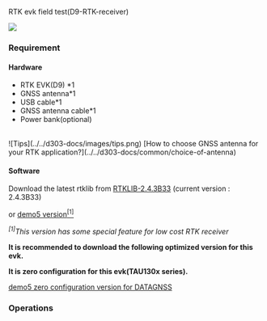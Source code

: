 <span class="markdown-body-normal-header">RTK evk field test(D9-RTK-receiver)
</span>
<br>


![](../images/D9-01.jpg) 

### Requirement

#### Hardware
* RTK EVK(D9) *1
* GNSS antenna*1
* USB cable*1
* GNSS antenna cable*1
* Power bank(optional)

<br>
![Tips](../../d303-docs/images/tips.png)
[How to choose GNSS antenna for your RTK application?](../../d303-docs/common/choice-of-antenna)

#### Software
Download the latest rtklib from [RTKLIB-2.4.3B33](https://github.com/tomojitakasu/RTKLIB_bin/tree/rtklib_2.4.3/bin)
(current version : 2.4.3B33)

or [demo5 version<sup>[1]</sup>](https://github.com/rtklibexplorer/RTKLIB) 

*<sup>[1]</sup>This version has some special feature for low cost RTK receiver*

**It is recommended to download the following optimized version for this evk.**  

**It is zero configuration for this evk(TAU130x series).**

[demo5 zero configuration version for DATAGNSS](files/rtknavi.zip)

### Operations